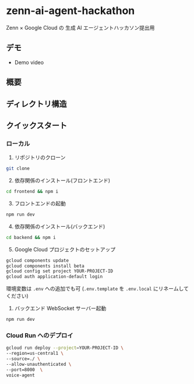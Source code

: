 # zenn-ai-agent-hackathon

Zenn × Google Cloud の 生成 AI エージェントハッカソン提出用

## デモ

- Demo video

## 概要

## ディレクトリ構造

## クイックスタート

### ローカル

1. リポジトリのクローン

```sh
git clone
```

2. 依存関係のインストール(フロントエンド)

```sh
cd frontend && npm i
```

3. フロントエンドの起動

```sh
npm run dev
```

4. 依存関係のインストール(バックエンド)

```sh
cd backend && npm i
```

5. Google Cloud プロジェクトのセットアップ

```sh
gcloud components update
gcloud components install beta
gcloud config set project YOUR-PROJECT-ID
gcloud auth application-default login
```

環境変数は `.env` への追加でも可 (`.env.template` を `.env.local` にリネームしてください)

1. バックエンド WebSocket サーバー起動

```sh
npm run dev
```

### Cloud Run へのデプロイ

```sh
gcloud run deploy --project=YOUR-PROJECT-ID \
--region=us-central1 \
--source=./ \
--allow-unauthenticated \
--port=8000  \
voice-agent
```
